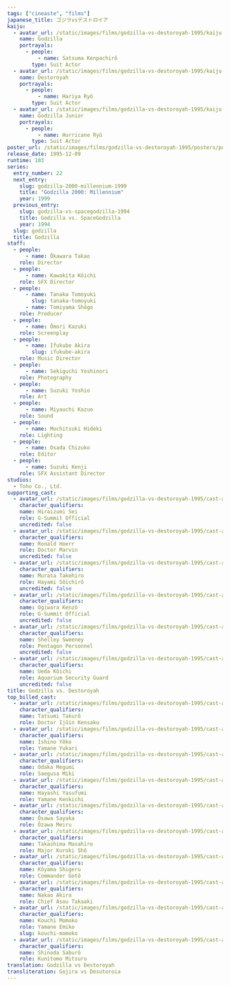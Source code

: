 ```yaml
---
tags: ["cineaste", "films"]
japanese_title: ゴジラvsデストロイア
kaiju:
  - avatar_url: /static/images/films/godzilla-vs-destoroyah-1995/kaiju-avatars/kenpachiro-satsuma-0.webp
    name: Godzilla
    portrayals:
      - people:
          - name: Satsuma Kenpachirô
        type: Suit Actor
  - avatar_url: /static/images/films/godzilla-vs-destoroyah-1995/kaiju-avatars/ryo-hariya-0.webp
    name: Destoroyah
    portrayals:
      - people:
          - name: Hariya Ryô
        type: Suit Actor
  - avatar_url: /static/images/films/godzilla-vs-destoroyah-1995/kaiju-avatars/hurricane-ryu-0.webp
    name: Godzilla Junior
    portrayals:
      - people:
          - name: Hurricane Ryû
        type: Suit Actor
poster_url: /static/images/films/godzilla-vs-destoroyah-1995/posters/poster.webp
release_date: 1995-12-09
runtime: 103
series:
  entry_number: 22
  next_entry:
    slug: godzilla-2000-millennium-1999
    title: "Godzilla 2000: Millennium"
    year: 1999
  previous_entry:
    slug: godzilla-vs-spacegodzilla-1994
    title: Godzilla vs. SpaceGodzilla
    year: 1994
  slug: godzilla
  title: Godzilla
staff:
  - people:
      - name: Ôkawara Takao
    role: Director
  - people:
      - name: Kawakita Kôichi
    role: SFX Director
  - people:
      - name: Tanaka Tomoyuki
        slug: tanaka-tomoyuki
      - name: Tomiyama Shôgo
    role: Producer
  - people:
      - name: Ômori Kazuki
    role: Screenplay
  - people:
      - name: Ifukube Akira
        slug: ifukube-akira
    role: Music Director
  - people:
      - name: Sekiguchi Yoshinori
    role: Photography
  - people:
      - name: Suzuki Yoshio
    role: Art
  - people:
      - name: Miyauchi Kazuo
    role: Sound
  - people:
      - name: Mochitsuki Hideki
    role: Lighting
  - people:
      - name: Osada Chizuko
    role: Editor
  - people:
      - name: Suzuki Kenji
    role: SFX Assistant Director
studios:
  - Toho Co., Ltd.
supporting_cast:
  - avatar_url: /static/images/films/godzilla-vs-destoroyah-1995/cast-avatars/sei-hiraizumi-0.webp
    character_qualifiers:
    name: Hiraizumi Sei
    role: G-Summit Official
    uncredited: false
  - avatar_url: /static/images/films/godzilla-vs-destoroyah-1995/cast-avatars/ronald-hoerr-0.webp
    character_qualifiers:
    name: Ronald Hoerr
    role: Doctor Marvin
    uncredited: false
  - avatar_url: /static/images/films/godzilla-vs-destoroyah-1995/cast-avatars/takehiro-murata-0.webp
    character_qualifiers:
    name: Murata Takehiro
    role: Hayami Sôichirô
    uncredited: false
  - avatar_url: /static/images/films/godzilla-vs-destoroyah-1995/cast-avatars/kenzo-ogiwara-0.webp
    character_qualifiers:
    name: Ogiwara Kenzô
    role: G-Summit Official
    uncredited: false
  - avatar_url: /static/images/films/godzilla-vs-destoroyah-1995/cast-avatars/shelley-sweeney-0.webp
    character_qualifiers:
    name: Shelley Sweeney
    role: Pentagon Personnel
    uncredited: false
  - avatar_url: /static/images/films/godzilla-vs-destoroyah-1995/cast-avatars/koichi-ueda-0.webp
    character_qualifiers:
    name: Ueda Kôichi
    role: Aquarium Security Guard
    uncredited: false
title: Godzilla vs. Destoroyah
top_billed_cast:
  - avatar_url: /static/images/films/godzilla-vs-destoroyah-1995/cast-avatars/takuro-tatsumi-0.webp
    character_qualifiers:
    name: Tatsumi Takurô
    role: Doctor Ijûin Kensaku
  - avatar_url: /static/images/films/godzilla-vs-destoroyah-1995/cast-avatars/yoko-ishino-0.webp
    character_qualifiers:
    name: Ishino Yôko
    role: Yamane Yukari
  - avatar_url: /static/images/films/godzilla-vs-destoroyah-1995/cast-avatars/megumi-odaka-0.webp
    character_qualifiers:
    name: Odaka Megumi
    role: Saegusa Miki
  - avatar_url: /static/images/films/godzilla-vs-destoroyah-1995/cast-avatars/yasufumi-hayashi-0.webp
    character_qualifiers:
    name: Hayashi Yasufumi
    role: Yamane Kenkichi
  - avatar_url: /static/images/films/godzilla-vs-destoroyah-1995/cast-avatars/sayaka-osawa-0.webp
    character_qualifiers:
    name: Ôsawa Sayaka
    role: Ôzawa Meiru
  - avatar_url: /static/images/films/godzilla-vs-destoroyah-1995/cast-avatars/masahiro-takashima-0.webp
    character_qualifiers:
    name: Takashima Masahiro
    role: Major Kuroki Shô
  - avatar_url: /static/images/films/godzilla-vs-destoroyah-1995/cast-avatars/shigeru-koyama-0.webp
    character_qualifiers:
    name: Kôyama Shigeru
    role: Commander Gotô
  - avatar_url: /static/images/films/godzilla-vs-destoroyah-1995/cast-avatars/akira-nakao-0.webp
    character_qualifiers:
    name: Nakao Akira
    role: Chief Asou Takaaki
  - avatar_url: /static/images/films/godzilla-vs-destoroyah-1995/cast-avatars/momoko-kochi-0.webp
    character_qualifiers:
    name: Kouchi Momoko
    role: Yamane Emiko
    slug: kouchi-momoko
  - avatar_url: /static/images/films/godzilla-vs-destoroyah-1995/cast-avatars/saburo-shinoda-0.webp
    character_qualifiers:
    name: Shinoda Saburô
    role: Kunitomo Mitsuru
translation: Godzilla vs Destoroyah
transliteration: Gojira vs Desutoroia
---
```

